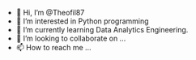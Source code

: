 - 👋 Hi, I’m @Theofil87
- 👀 I’m interested in Python programming
- 🌱 I’m currently learning Data Analytics Engineering.
- 💞️ I’m looking to collaborate on ...
- 📫 How to reach me ...

<!---
Theofil87/Theofil87 is a ✨ special ✨ repository because its `README.md` (this file) appears on your GitHub profile.
You can click the Preview link to take a look at your changes.
--->
